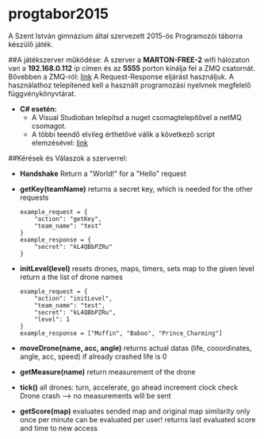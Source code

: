 # progtabor2015
A Szent István gimnázium által szervezett 2015-ös Programozói táborra készülő játék.



##A játékszerver működése:
A szerver a **MARTON-FREE-2** wifi hálózaton van a **192.168.0.112** ip címen és az **5555** porton kínálja fel a ZMQ csatornát.
Bővebben a ZMQ-ról: [link](http://zguide.zeromq.org/page:all)
A Request-Response eljárást használjuk.
A használathoz telepítened kell a használt programozási nyelvnek megfelelő függvénykönyvtárat.

 - **C# esetén:**
    - A Visual Studioban telepítsd a nuget csomagtelepítővel a netMQ csomagot.
    - A többi teendő elvileg érthetővé válik a következő script elemzésével: [link](https://gist.github.com/R-Rudolf/ddb0c68b30cf59820164)

##Kérések és Válaszok a szerverrel:

- **Handshake**
    Return a "World!" for a "Hello" request

- **getKey(teamName)**
    returns a secret key, which is needed
    for the other requests
    ```
    example_request = {
        "action": "getKey",
        "team_name": "test"
    }
    example_response = {
        "secret": "kL4QBbPZRu"
    }
    ```

- **initLevel(level)**
    resets drones, maps, timers, sets map to the given level
    return a the list of drone names
    ```
    example_request = {
        "action": "initLevel",
        "team_name": "test",
        "secret": "kL4QBbPZRu",
        "level": 1
    }
    example_response = ["Muffin", "Baboo", "Prince_Charming"]
    ```

- **moveDrone(name, acc, angle)**
    returns actual datas (life, cooordinates, angle, acc, speed)
    if already crashed life is 0

- **getMeasure(name)**
    return measurement of the drone

- **tick()**
    all drones: turn, accelerate, go ahead
    increment clock
    check Drone crash --> no measurements will be sent

- **getScore(map)**
    evaluates sended map and original map similarity
    only once per minute can be evaluated per user!
    returns last evaluated score and time to new access
